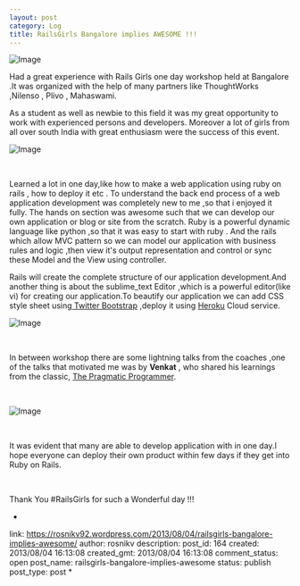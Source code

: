 ```yaml
---
layout: post
category: Log
title: RailsGirls Bangalore implies AWESOME !!!
---
```



![Image](http://rosnikv92.files.wordpress.com/2013/08/bqufk6rcmaezdze.png?w=590)

Had a great experience with Rails Girls one day workshop held at Bangalore .It was organized with the help of many partners like ThoughtWorks ,Nilenso , Plivo , Mahaswami.

As a student as well as newbie to this field it was my great opportunity to work with experienced persons and developers. Moreover a lot of girls from all over south India with great enthusiasm were the success of this event.

![Image](http://rosnikv92.files.wordpress.com/2013/08/bqtzaplcyaawrcd.jpg?w=590)

 

Learned a lot in one day,like how to make a web application using ruby on rails , how to deploy it etc . To understand the back end process of a web application development was completely new to me ,so that i enjoyed it fully. The hands on section was awesome such that we can develop our own application or blog or site from the scratch. Ruby is a powerful dynamic language like python ,so that it was easy to start with ruby . And the rails which allow MVC pattern so we can model our application with business rules and logic ,then view it's output representation and control or sync these Model and the View using controller.

Rails will create the complete structure of our application development.And another thing is about the sublime_text Editor ,which is a powerful editor(like vi) for creating our application.To beautify our application we can add CSS style sheet using[ Twitter Bootstrap](http://twitter.github.io/bootstrap/) ,deploy it using [Heroku](https://www.heroku.com/) Cloud service.

![Image](http://rosnikv92.files.wordpress.com/2013/08/dsc02232.jpg?w=650)

 

In between workshop there are some lightning talks from the coaches ,one of the talks that motivated me was by **Venkat** , who shared his learnings from the classic, [The Pragmatic Programmer](http://en.wikipedia.org/wiki/The_Pragmatic_Programmer).

 

![Image](http://rosnikv92.files.wordpress.com/2013/08/dsc02233.jpg?w=650)

 

It was evident that many are able to develop application with in one day.I hope everyone can deploy their own product within few days if they get into Ruby on Rails.

 

Thank You #RailsGirls for such a Wonderful day !!!

*


link: https://rosnikv92.wordpress.com/2013/08/04/railsgirls-bangalore-implies-awesome/
author: rosnikv
description: 
post_id: 164
created: 2013/08/04 16:13:08
created_gmt: 2013/08/04 16:13:08
comment_status: open
post_name: railsgirls-bangalore-implies-awesome
status: publish
post_type: post
*
